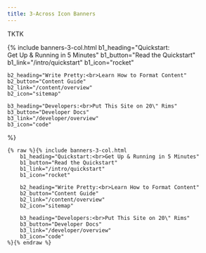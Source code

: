 ```yaml
---
title: 3-Across Icon Banners
---
```


TKTK

{% include banners-3-col.html
    b1_heading="Quickstart:<br>Get Up & Running in 5 Minutes"
    b1_button="Read the Quickstart"
    b1_link="/intro/quickstart"
    b1_icon="rocket"

    b2_heading="Write Pretty:<br>Learn How to Format Content"
    b2_button="Content Guide"
    b2_link="/content/overview"
    b2_icon="sitemap"

    b3_heading="Developers:<br>Put This Site on 20\" Rims"
    b3_button="Developer Docs"
    b3_link="/developer/overview"
    b3_icon="code"
%}

``` liquid
{% raw %}{% include banners-3-col.html
    b1_heading="Quickstart:<br>Get Up & Running in 5 Minutes"
    b1_button="Read the Quickstart"
    b1_link="/intro/quickstart"
    b1_icon="rocket"

    b2_heading="Write Pretty:<br>Learn How to Format Content"
    b2_button="Content Guide"
    b2_link="/content/overview"
    b2_icon="sitemap"

    b3_heading="Developers:<br>Put This Site on 20\" Rims"
    b3_button="Developer Docs"
    b3_link="/developer/overview"
    b3_icon="code"
%}{% endraw %}
```
